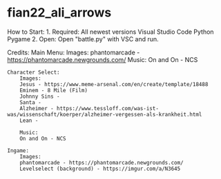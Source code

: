 # fian22_ali_arrows
How to Start:
    1. Required: All newest versions
        Visual Studio Code
        Python
            Pygame
    2. Open:
        Open "battle.py" with VSC and run.

Credits:
    Main Menu:
        Images:
        phantomarcade - https://phantomarcade.newgrounds.com/
        Music:
        On and On - NCS
    
    Character Select:
        Images:
        Jesus - https://www.meme-arsenal.com/en/create/template/18488
        Eminem - 8 Mile (Film)
        Johnny Sins -
        Santa - 
        Alzheimer - https://www.tessloff.com/was-ist-was/wissenschaft/koerper/alzheimer-vergessen-als-krankheit.html
        Lean - 
    
        Music:
        On and On - NCS

    Ingame:
        Images:
        phantomarcade - https://phantomarcade.newgrounds.com/
        Levelselect (background) - https://imgur.com/a/N3645